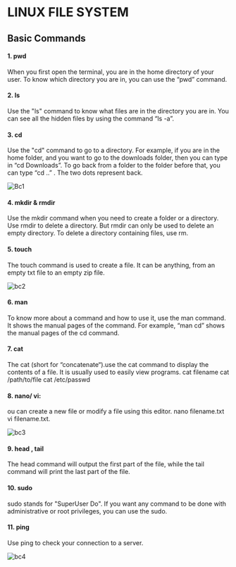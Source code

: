 # LINUX FILE SYSTEM

## Basic Commands
#### 1. pwd 
 When you first open the terminal, you are in the home directory of your user. To know which directory you are in, you can use the “pwd” command.
 
#### 2. ls
 Use the "ls" command to know what files are in the directory you are in. You can see all the hidden files by using the command “ls -a”.
 
 #### 3. cd 
 Use the "cd" command to go to a directory. For example, if you are in the home folder, and you want to go to the downloads folder, then you can type in “cd Downloads”.
To go back from a folder to the folder before that, you can type “cd ..” . The two dots represent back.


![Bc1](https://user-images.githubusercontent.com/83635202/117353001-41c6ac00-aecd-11eb-8f83-391d67f068e0.png)



#### 4. mkdir & rmdir
Use the mkdir command when you need to create a folder or a directory. 
Use rmdir to delete a directory. But rmdir can only be used to delete an empty directory. To delete a directory containing files, use rm.

#### 5. touch
The touch command is used to create a file. It can be anything, from an empty txt file to an empty zip file.


![bc2](https://user-images.githubusercontent.com/83635202/117353438-bc8fc700-aecd-11eb-8eb4-d4975f665e86.png)




#### 6. man
 To know more about a command and how to use it, use the man command. It shows the manual pages of the command. For example, “man cd” shows the manual pages of the cd command. 

#### 7. cat
The cat (short for “concatenate“).use the cat command to display the contents of a file. It is usually used to easily view programs.
cat filename
cat /path/to/file 
cat /etc/passwd

#### 8. nano/ vi:
ou can create a new file or modify a file using this editor.
 nano filename.txt   
 vi filename.txt.
 
 
 ![bc3](https://user-images.githubusercontent.com/83635202/117353680-0d072480-aece-11eb-9caf-5ef4b0f70cbc.png)
 
 
 #### 9. head , tail
 The head command will output the first part of the file, while the tail command will print the last part of the file.
 
 #### 10. sudo
 sudo stands for "SuperUser Do". If you want any command to be done with administrative or root privileges, you can use the sudo.
 
 #### 11. ping
 Use ping to check your connection to a server. 
 
 ![bc4](https://user-images.githubusercontent.com/83635202/117353783-2dcf7a00-aece-11eb-8591-0aef5494257b.png)

 
